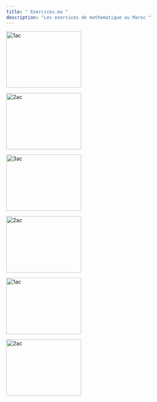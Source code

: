```yaml
---
title: " Exercices.ma "
description: "Les exercices de mathematique au Maroc "
---
```


<a href="/1ac/"><img src="../images/1.webp" alt="1ac" width="200" height="150"></a>

<a href="/2ac/"><img src="../images/2.webp" alt="2ac" width="200" height="150"></a>

<a href="/3ac/"><img src="../images/3.webp" alt="3ac" width="200" height="150"></a>

<a href="/tc/"><img src="../images/4.webp" alt="2ac" width="200" height="150"></a>

<a href="/1bac/"><img src="../images/5.webp" alt="1ac" width="200" height="150"></a>

<a href="/2bac/"><img src="../images/6.webp" alt="2ac" width="200" height="150"></a>
